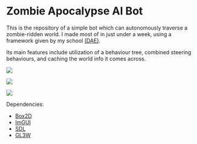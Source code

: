 
# Zombie Apocalypse AI Bot

This is the repository of a simple bot which can autonomously traverse a zombie-ridden world. I made most of in just under a week, using a framework given by my school [(DAE)](http://digitalartsandentertainment.be/).

Its main features include utilization of a behaviour tree, combined steering behaviours, and caching the world info it comes across.

![](http://i.imgur.com/ta1N4XX.png)

![](http://i.imgur.com/vXbDWCM.png)

![](http://i.imgur.com/aIrO5RE.png)

Dependencies:

 - [Box2D](http://box2d.org/)
 - [ImGUI](https://github.com/ocornut/imgui)
 - [SDL](https://www.libsdl.org/)
 - [GL3W](https://github.com/skaslev/gl3w)
